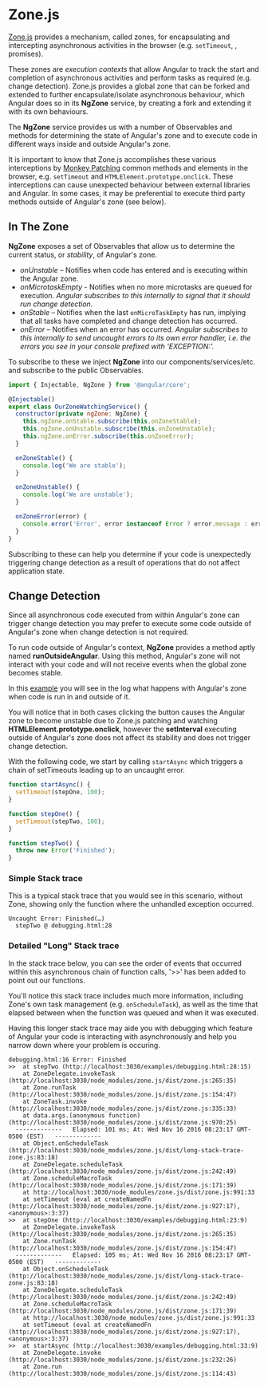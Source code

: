 # Zone.js

[Zone.js](https://github.com/angular/angular/tree/master/packages/zone.js/) provides a mechanism, called zones, for encapsulating and intercepting asynchronous activities in the browser \(e.g. `setTimeout`, , promises\).

These zones are _execution contexts_ that allow Angular to track the start and completion of asynchronous activities and perform tasks as required \(e.g. change detection\). Zone.js provides a global zone that can be forked and extended to further encapsulate/isolate asynchronous behaviour, which Angular does so in its **NgZone** service, by creating a fork and extending it with its own behaviours.

The **NgZone** service provides us with a number of Observables and methods for determining the state of Angular's zone and to execute code in different ways inside and outside Angular's zone.

It is important to know that Zone.js accomplishes these various interceptions by [Monkey Patching](https://en.wikipedia.org/wiki/Monkey_patch) common methods and elements in the browser, e.g. `setTimeout` and `HTMLElement.prototype.onclick`. These interceptions can cause unexpected behaviour between external libraries and Angular. In some cases, it may be preferential to execute third party methods outside of Angular's zone \(see below\).

## In The Zone

**NgZone** exposes a set of Observables that allow us to determine the current status, or _stability_, of Angular's zone.

* _onUnstable_ – Notifies when code has entered and is executing within the Angular zone.
* _onMicrotaskEmpty_ - Notifies when no more microtasks are queued for execution. _Angular subscribes to this internally to signal that it should run change detection._
* _onStable_ – Notifies when the last `onMicroTaskEmpty` has run, implying that all tasks have completed and change detection has occurred.
* _onError_ – Notifies when an error has occurred. _Angular subscribes to this internally to send uncaught errors to its own error handler, i.e. the errors you see in your console prefixed with 'EXCEPTION:'._

To subscribe to these we inject **NgZone** into our components/services/etc. and subscribe to the public Observables.

```javascript
import { Injectable, NgZone } from '@angular/core';

@Injectable()
export class OurZoneWatchingService() {
  constructor(private ngZone: NgZone) {
    this.ngZone.onStable.subscribe(this.onZoneStable);
    this.ngZone.onUnstable.subscribe(this.onZoneUnstable);  
    this.ngZone.onError.subscribe(this.onZoneError);
  }

  onZoneStable() {
    console.log('We are stable');
  }

  onZoneUnstable() {
    console.log('We are unstable');
  }

  onZoneError(error) {
    console.error('Error', error instanceof Error ? error.message : error.toString());
  }
}
```

Subscribing to these can help you determine if your code is unexpectedly triggering change detection as a result of operations that do not affect application state.

## Change Detection

Since all asynchronous code executed from within Angular's zone can trigger change detection you may prefer to execute some code outside of Angular's zone when change detection is not required.

To run code outside of Angular's context, **NgZone** provides a method aptly named **runOutsideAngular**. Using this method, Angular's zone will not interact with your code and will not receive events when the global zone becomes stable.

In this [example](http://plnkr.co/edit/d3KGMh?p=preview) you will see in the log what happens with Angular's zone when code is run in and outside of it.

You will notice that in both cases clicking the button causes the Angular zone to become unstable due to Zone.js patching and watching **HTMLElement.prototype.onclick**, however the **setInterval** executing outside of Angular's zone does not affect its stability and does not trigger change detection.

With the following code, we start by calling `startAsync` which triggers a chain of setTimeouts leading up to an uncaught error.

```javascript
function startAsync() {
  setTimeout(stepOne, 100);
}

function stepOne() {
  setTimeout(stepTwo, 100);
}

function stepTwo() {
  throw new Error('Finished');
}
```

### Simple Stack trace

This is a typical stack trace that you would see in this scenario, without Zone, showing only the function where the unhandled exception occurred.

```text
Uncaught Error: Finished(…)
  stepTwo @ debugging.html:28
```

### Detailed "Long" Stack trace

In the stack trace below, you can see the order of events that occurred within this asynchronous chain of function calls, '&gt;&gt;' has been added to point out our functions.

You'll notice this stack trace includes much more information, including Zone's own task management \(e.g. `onScheduleTask`\), as well as the time that elapsed between when the function was queued and when it was executed.

Having this longer stack trace may aide you with debugging which feature of Angular your code is interacting with asynchronously and help you narrow down where your problem is occuring.

```text
debugging.html:16 Error: Finished
>>  at stepTwo (http://localhost:3030/examples/debugging.html:28:15)
    at ZoneDelegate.invokeTask (http://localhost:3030/node_modules/zone.js/dist/zone.js:265:35)
    at Zone.runTask (http://localhost:3030/node_modules/zone.js/dist/zone.js:154:47)
    at ZoneTask.invoke (http://localhost:3030/node_modules/zone.js/dist/zone.js:335:33)
    at data.args.(anonymous function) (http://localhost:3030/node_modules/zone.js/dist/zone.js:970:25)
  -------------   Elapsed: 101 ms; At: Wed Nov 16 2016 08:23:17 GMT-0500 (EST)   -------------  
    at Object.onScheduleTask (http://localhost:3030/node_modules/zone.js/dist/long-stack-trace-zone.js:83:18)
    at ZoneDelegate.scheduleTask (http://localhost:3030/node_modules/zone.js/dist/zone.js:242:49)
    at Zone.scheduleMacroTask (http://localhost:3030/node_modules/zone.js/dist/zone.js:171:39)
    at http://localhost:3030/node_modules/zone.js/dist/zone.js:991:33
    at setTimeout (eval at createNamedFn (http://localhost:3030/node_modules/zone.js/dist/zone.js:927:17), <anonymous>:3:37)
>>  at stepOne (http://localhost:3030/examples/debugging.html:23:9)
    at ZoneDelegate.invokeTask (http://localhost:3030/node_modules/zone.js/dist/zone.js:265:35)
    at Zone.runTask (http://localhost:3030/node_modules/zone.js/dist/zone.js:154:47)
  -------------   Elapsed: 105 ms; At: Wed Nov 16 2016 08:23:17 GMT-0500 (EST)   -------------  
    at Object.onScheduleTask (http://localhost:3030/node_modules/zone.js/dist/long-stack-trace-zone.js:83:18)
    at ZoneDelegate.scheduleTask (http://localhost:3030/node_modules/zone.js/dist/zone.js:242:49)
    at Zone.scheduleMacroTask (http://localhost:3030/node_modules/zone.js/dist/zone.js:171:39)
    at http://localhost:3030/node_modules/zone.js/dist/zone.js:991:33
    at setTimeout (eval at createNamedFn (http://localhost:3030/node_modules/zone.js/dist/zone.js:927:17), <anonymous>:3:37)
>>  at startAsync (http://localhost:3030/examples/debugging.html:33:9)
    at ZoneDelegate.invoke (http://localhost:3030/node_modules/zone.js/dist/zone.js:232:26)
    at Zone.run (http://localhost:3030/node_modules/zone.js/dist/zone.js:114:43)
```


